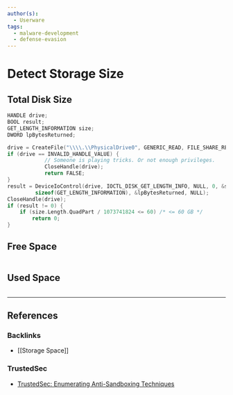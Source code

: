 ```yaml
---
author(s):
  - Userware
tags:
  - malware-development
  - defense-evasion
---
```

# Detect Storage Size

## Total Disk Size

```c
HANDLE drive;
BOOL result;
GET_LENGTH_INFORMATION size;
DWORD lpBytesReturned;

drive = CreateFile("\\\\.\\PhysicalDrive0", GENERIC_READ, FILE_SHARE_READ, NULL, OPEN_EXISTING, 0, NULL);
if (drive == INVALID_HANDLE_VALUE) {
            // Someone is playing tricks. Or not enough privileges.
            CloseHandle(drive);
            return FALSE;
}
result = DeviceIoControl(drive, IOCTL_DISK_GET_LENGTH_INFO, NULL, 0, &size,
         sizeof(GET_LENGTH_INFORMATION), &lpBytesReturned, NULL);
CloseHandle(drive);
if (result != 0) {
	if (size.Length.QuadPart / 1073741824 <= 60) /* <= 60 GB */
		return 0;
}
```

## Free Space

```

```

## Used Space

```

```

---
## References

### Backlinks

- [[Storage Space]]

### TrustedSec

- [TrustedSec: Enumerating Anti-Sandboxing Techniques](https://trustedsec.com/blog/enumerating-anti-sandboxing-techniques)